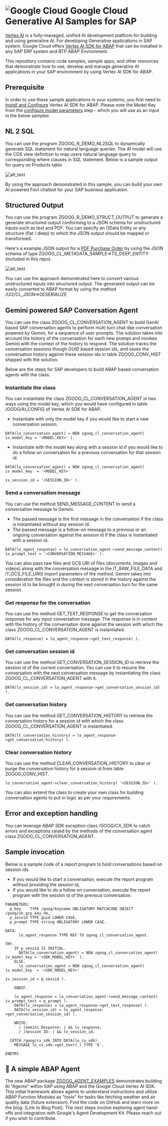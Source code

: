 # ![Google Cloud](https://avatars.githubusercontent.com/u/2810941?s=60&v=4) Google Cloud Generative AI Samples for SAP

[Vertex AI](https://cloud.google.com/vertex-ai) is a fully-managed, unified AI development platform for building and using generative AI. For developing Generative applications in SAP system, Google Cloud offers [Vertex AI SDK for ABAP](https://cloud.google.com/solutions/sap/docs/abap-sdk/vertex-ai-sdk/latest/overview) that can be installed in any SAP ERP system and BTP ABAP Environment. 

This repository contains code samples, sample apps, and other resources that demonstrate how to use, develop and manage generative AI applications in your SAP environment by using Vertex AI SDK for ABAP.

## Prerequisite
In order to use these sample applications in your systems, you first need to [Install and Configure](https://cloud.google.com/solutions/sap/docs/abap-sdk/vertex-ai-sdk/latest/install-configure-vertex-ai-sdk-abap) Vertex AI SDK for ABAP. Please note the Model Key from the [configure model parameters](https://cloud.google.com/solutions/sap/docs/abap-sdk/vertex-ai-sdk/latest/install-configure-vertex-ai-sdk-abap#configure-model-generation-parameters) step - which you will use as an input in the below samples


## NL 2 SQL
You can use the program ZGOOG_R_DEMO_NL2SQL to dynamically generate SQL statement for natural language queries. The AI model will use the CDS view definition to map users natural language query to corresponding where clauses in SQL statement. Below is a sample output for query on Products table 

![alt_text](images/NL2SQL.png "NL2SQL Screen")

By using the approach demonstrated in this sample, you can build your own AI powered Fiori chatbot for your SAP business application. 

## Structured Output
You can use the program ZGOOG_R_DEMO_STRUCT_OUTPUT to generate a generate structured output conforming to a JSON schema for unstructured inputs such as text and PDF. You can specify an OData Entity or any structure (flat / deep) to which the JSON output should be mapped or transformed. 

Here's a example JSON output for a [PDF Purchase Order](https://github.com/google-cloud-abap/demo-po-so/blob/main/Sample%20Purchase%20Order%20Documents.zip) by using the JSON schema of type ZGOOG_CL_METADATA_SAMPLE=>TS_DEEP_ENTITY (included in this repo).

![alt_text](images/Structured_Output.png "Structured Output Screen")

You can use the approach demonstrated here to convert various unstructured inputs into structured output. The generated output can be easily converted to ABAP format by using the method /UI2/CL_JSON=>DESERIALIZE

## Gemini powered SAP Conversation Agent
You can use the class ZGOOG_CL_CONVERSATION_AGENT to build GenAI based SAP conversation agents to perform multi turn chat-like conversation powered by Gemini, for a sequence of user prompts. The solution takes into account the history of the conversation for each new prompt and invokes Gemini with the context of the history to respond. The solution tracks the conversation sessions though GUID based session ids, and saves the conversation history against these session ids in table ZGOOG_CONV_HIST shipped with the solution.

Below are the steps for SAP developers to build ABAP based conversation agents with the class.

### Instantiate the class
You can instantiate the class ZGOOG_CL_CONVERSATION_AGENT in two ways using the model key, which you would have configured in table /GOOG/AI_CONFIG of Vertex AI SDK for ABAP.
* Instantiate with only the model key if you would like to start a new conversation session.
```
DATA(lo_conversation_agent) = NEW zgoog_cl_conversation_agent( iv_model_key = '<MODEL_KEY>' ).
```
* Instantiate with the model key along with a session id if you would like to do a follow on conversation for a previous conversation for that session id.
```
DATA(lo_conversation_agent) = NEW zgoog_cl_conversation_agent( iv_model_key  = '<MODEL_KEY>'
                                                               iv_session_id = '<SESSION_ID>' ).
```

### Send a conversation message
You can use the method SEND_MESSAGE_CONTENT to send a conversation message to Gemini.
* The passed message is the first message in the conversation if the class is instantiated without any session id.
* The passed message is a follow-on message to a previous or an ongoing conversation against the session id if the class is instantiated with a session id.
```
DATA(lo_agent_response) = lo_conversation_agent->send_message_content( iv_prompt_text = '<CONVERSATION_MESSAGE>' ).
```

You can also pass raw files and GCS URI of files (documents, images and videos) along with the conversation message in the IT_RAW_FILE_DATA and IT_GCS_FILE_URIS import parameters of the method. Gemini takes into consideration the files and the context is stored in the history against the session id to be brought in during the next conversation turn for the same session.

### Get response for the conversation
You can use the method GET_TEXT_RESPONSE to get the conversation response for any input conversation message. The response is in context with the history of the conversation done against the session with which the class ZGOOG_CL_CONVERSATION_AGENT is instantiated.

```
DATA(lv_response) = lo_agent_response->get_text_response( ).
```

### Get conversation session id
You can use the method GET_CONVERSATION_SESSION_ID to retrieve the session id of the current conversation. You can use it to resume the conversation with the next conversation message by instantiating the class ZGOOG_CL_CONVERSATION_AGENT with it.

```
DATA(lv_session_id) = lo_agent_response->get_conversation_session_id( ).
```

### Get conversation history
You can use the method GET_CONVERSATION_HISTORY to retrieve the conversation history for a session id with which the class ZGOOG_CL_CONVERSATION_AGENT is instantiated.

```
DATA(lt_conversation_history) = lo_agent_response->get_conversation_history( ).
```

### Clear conversation history
You can use the method CLEAR_CONVERSATION_HISTORY to clear or purge the conversation history for a session id from table ZGOOG_CONV_HIST.

```
lo_conversation_agent->clear_conversation_history( '<SESSION_ID>' ).
```

You can also extend the class to create your own class for building conversation agents to put in logic as per your requirements.

## Error and exception handling
​​You can leverage ABAP SDK exception class /GOOG/CX_SDK to catch errors and exceptions raised by the methods of the conversation agent class ZGOOG_CL_CONVERSATION_AGENT.

## Sample invocation
Below is a sample code of a report program to hold conversations based on session ids. 
* If you would like to start a conversation, execute the report program without providing the session id,
* If you would like to do a follow on conversation, execute the report program with the session id of the previous conversation.

```
PARAMETERS:
  p_key    TYPE /goog/keyname OBLIGATORY MATCHCODE OBJECT /goog/sh_gcp_key_nm,
  p_sessid TYPE guid LOWER CASE,
  p_prompt TYPE string OBLIGATORY LOWER CASE.

DATA:
      lo_agent_response TYPE REF TO zgoog_cl_conversation_agent.

TRY.
    IF p_sessid IS INITIAL.
      DATA(lo_conversation_agent) = NEW zgoog_cl_conversation_agent( iv_model_key = '<SDK_MODEL_KEY>' ).
    ELSE.
      lo_conversation_agent = NEW zgoog_cl_conversation_agent( iv_model_key  = '<SDK_MODEL_KEY>'
                                                               iv_session_id = p_sessid ).

    ENDIF.

    lo_agent_response = lo_conversation_agent->send_message_content( iv_prompt_text = p_prompt ).
    DATA(lv_response) = lo_agent_response->get_text_response( ).
    DATA(lv_session_id) = lo_agent_response->get_conversation_session_id( ).

    WRITE:
      / |Gemini Response: | && lv_response,
      / |Session ID: | && lv_session_id.

  CATCH /goog/cx_sdk INTO DATA(lo_cx_sdk).
    MESSAGE lo_cx_sdk->get_text( ) TYPE 'E'.

ENDTRY.
```


## 🤖 A simple ABAP Agent

The new ABAP package [ZGOOG_AGENT_EXAMPLES](https://github.com/GoogleCloudPlatform/sap-genai-samples/tree/main/src/zgoog_agent_examples) demonstrates building AI "Agents" within SAP using ABAP and the Google Cloud Vertex AI SDK. This initial framework allows agents to understand instructions and utilize ABAP Function Modules as "tools" for tasks like fetching weather and air quality data (future extension). Find the code on GitHub and learn more on the blog: [Link to Blog Post]. The next steps involve exploring agent hand-offs and integration with Google's Agent Development Kit. Please reach out if you wish to contribute.









